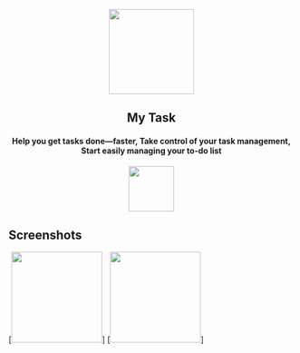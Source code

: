 
<p align="center"><img src="https://lh3.googleusercontent.com/lUmKb3zC9J8RAlcuydah5oh_mNbTgs8OBAZ2qmFciPkcp4cQFVDKLNhCSLL2VITxJvA=s180-rw" width="150"></p> 
<h2 align="center"><b>My Task</b></h2>
<h4 align="center">Help you get tasks done—faster, Take control of your task management, Start easily managing your to-do list</h4>
<p align="center"><a href="https://play.google.com/store/apps/details?id=com.teaml.mytasks"><img src="https://play.google.com/intl/en_us/badges/images/generic/en_badge_web_generic.png" height="80"></a></p> 

## Screenshots

[<img src="https://lh3.googleusercontent.com/RAS4S7P8K9oHbTwAKWUu3OzyluMObE64LRK3xOxnGJWiLVsieOKB1xNo5t3-uMqHEoM=w1366-h657-rw" width=160>]
[<img src="https://lh3.googleusercontent.com/cjOvllic7Q1PglY4v4pjLwdoY74RwHQHtCXNzv4k1ysLHw3LcN_R7h-kqXnciJfZC_s=w1366-h657-rw" width=160>]

